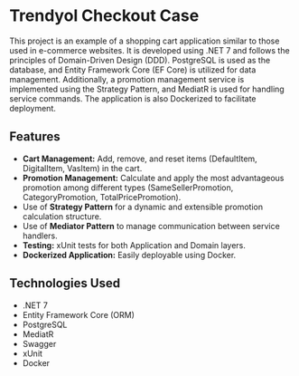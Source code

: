 # Trendyol Checkout Case

This project is an example of a shopping cart application similar to those used in e-commerce websites. It is developed using .NET 7 and follows the principles of Domain-Driven Design (DDD). PostgreSQL is used as the database, and Entity Framework Core (EF Core) is utilized for data management. Additionally, a promotion management service is implemented using the Strategy Pattern, and MediatR is used for handling service commands. The application is also Dockerized to facilitate deployment.

## Features

- **Cart Management:** Add, remove, and reset items (DefaultItem, DigitalItem, VasItem) in the cart.
- **Promotion Management:** Calculate and apply the most advantageous promotion among different types (SameSellerPromotion, CategoryPromotion, TotalPricePromotion).
- Use of **Strategy Pattern** for a dynamic and extensible promotion calculation structure.
- Use of **Mediator Pattern** to manage communication between service handlers.
- **Testing:** xUnit tests for both Application and Domain layers.
- **Dockerized Application:** Easily deployable using Docker.

## Technologies Used

- .NET 7
- Entity Framework Core (ORM)
- PostgreSQL
- MediatR
- Swagger
- xUnit
- Docker
